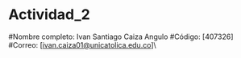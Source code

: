 # Actividad_2

#Nombre completo: Ivan Santiago Caiza Angulo
#Código: [407326]
#Correo: [ivan.caiza01@unicatolica.edu.co]\
